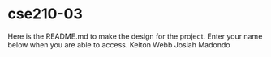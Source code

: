 # cse210-03
Here is the README.md to make the design for the project. Enter your name below when you are able to access.
Kelton Webb
Josiah Madondo
